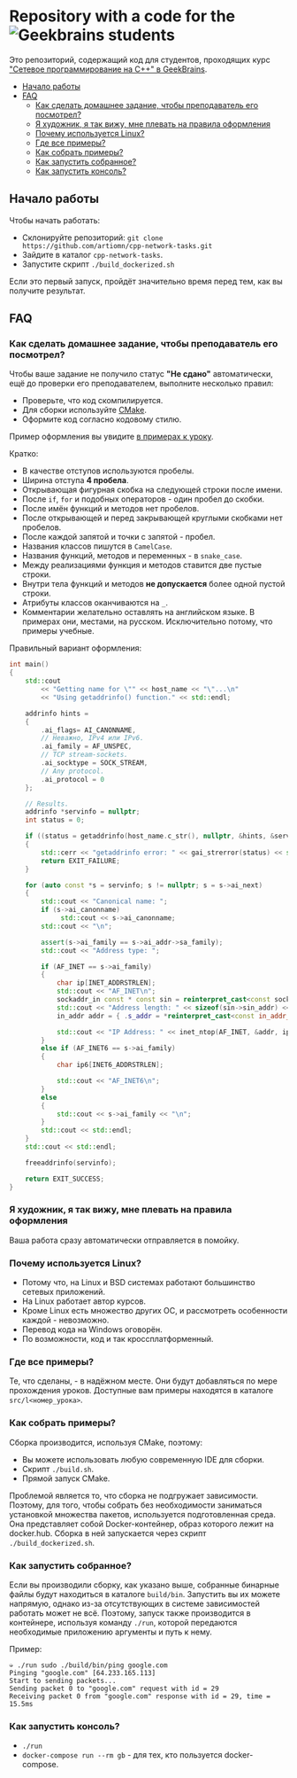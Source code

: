 # Repository with a code for the ![Geekbrains](https://frontend-scripts.hb.bizmrg.com/unique-hf/svg/logo.svg) students

Это репозиторий, содержащий код для студентов, проходящих курс ["Сетевое программирование на C++" в GeekBrains](https://gb.ru/geek_university/cpp-developer).

- [Начало работы](#начало-работы)
- [FAQ](#faq)
  * [Как сделать домашнее задание, чтобы преподаватель его посмотрел?](#как-сделать-домашнее-задание-чтобы-преподаватель-его-посмотрел)
  * [Я художник, я так вижу, мне плевать на правила оформления](#я-художник-я-так-вижу-мне-плевать-на-правила-оформления)
  * [Почему используется Linux?](#почему-используется-linux)
  * [Где все примеры?](#где-все-примеры)
  * [Как собрать примеры?](#как-собрать-примеры)
  * [Как запустить собранное?](#как-запустить-собранное)
  * [Как запустить консоль?](#как-запустить-консоль)


## Начало работы

Чтобы начать работать:

- Склонируйте репозиторий: `git clone https://github.com/artiomn/cpp-network-tasks.git`
- Зайдите в каталог `cpp-network-tasks`.
- Запустите скрипт `./build_dockerized.sh`

Если это первый запуск, пройдёт значительно время перед тем, как вы получите результат.


## FAQ

### Как сделать домашнее задание, чтобы преподаватель его посмотрел?

Чтобы ваше задание не получило статус **"Не сдано"** автоматически, ещё до проверки его преподавателем, выполните несколько правил:

- Проверьте, что код скомпилируется.
- Для сборки используйте [CMake](https://cmake.org/).
- Оформите код согласно кодовому стилю.

Пример оформления вы увидите [в примерах к уроку](src/l1).

Кратко:

- В качестве отступов используются пробелы.
- Ширина отступа **4 пробела**.
- Открывающая фигурная скобка на следующей строки после имени.
- После `if`, `for` и подобных операторов - один пробел до скобки.
- После имён функций и методов нет пробелов.
- После открывающей и перед закрывающей круглыми скобками нет пробелов.
- После каждой запятой и точки с запятой - пробел.
- Названия классов пишутся в `CamelCase`.
- Названия функций, методов и переменных - в `snake_case`.
- Между реализациями функция и методов ставится две пустые строки.
- Внутри тела функций и методов **не допускается** более одной пустой строки.
- Атрибуты классов оканчиваются на `_`.
- Комментарии желательно оставлять на английском языке.
  В примерах они, местами, на русском. Исключительно потому, что примеры учебные.

Правильный вариант оформления:

```cpp
int main()
{
    std::cout
        << "Getting name for \"" << host_name << "\"...\n"
        << "Using getaddrinfo() function." << std::endl;

    addrinfo hints =
    {
        .ai_flags= AI_CANONNAME,
        // Неважно, IPv4 или IPv6.
        .ai_family = AF_UNSPEC,
        // TCP stream-sockets.
        .ai_socktype = SOCK_STREAM,
        // Any protocol.
        .ai_protocol = 0
    };

    // Results.
    addrinfo *servinfo = nullptr;
    int status = 0;

    if ((status = getaddrinfo(host_name.c_str(), nullptr, &hints, &servinfo)) != 0)
    {
        std::cerr << "getaddrinfo error: " << gai_strerror(status) << std::endl;
        return EXIT_FAILURE;
    }

    for (auto const *s = servinfo; s != nullptr; s = s->ai_next)
    {
        std::cout << "Canonical name: ";
        if (s->ai_canonname)
             std::cout << s->ai_canonname;
        std::cout << "\n";

        assert(s->ai_family == s->ai_addr->sa_family);
        std::cout << "Address type: ";

        if (AF_INET == s->ai_family)
        {
            char ip[INET_ADDRSTRLEN];
            std::cout << "AF_INET\n";
            sockaddr_in const * const sin = reinterpret_cast<const sockaddr_in* const>(s->ai_addr);
            std::cout << "Address length: " << sizeof(sin->sin_addr) << "\n";
            in_addr addr = { .s_addr = *reinterpret_cast<const in_addr_t*>(&sin->sin_addr) };

            std::cout << "IP Address: " << inet_ntop(AF_INET, &addr, ip, INET_ADDRSTRLEN) << "\n";
        }
        else if (AF_INET6 == s->ai_family)
        {
            char ip6[INET6_ADDRSTRLEN];

            std::cout << "AF_INET6\n";
        }
        else
        {
            std::cout << s->ai_family << "\n";
        }
        std::cout << std::endl;
    }
    std::cout << std::endl;

    freeaddrinfo(servinfo);

    return EXIT_SUCCESS;
}
```


### Я художник, я так вижу, мне плевать на правила оформления

Ваша работа сразу автоматически отправляется в помойку.


### Почему используется Linux?

- Потому что, на Linux и BSD системах работают большинство сетевых приложений.
- На Linux работает автор курсов.
- Кроме Linux есть множество других ОС, и рассмотреть особенности каждой - невозможно.
- Перевод кода на Windows оговорён.
- По возможности, код и так кроссплатформенный.


### Где все примеры?

Те, что сделаны, - в надёжном месте. Они будут добавляться по мере прохождения уроков.
Доступные вам примеры находятся в каталоге `src/l<номер_урока>`.


### Как собрать примеры?

Сборка производится, используя CMake, поэтому:

- Вы можете использовать любую современную IDE для сборки.
- Скрипт `./build.sh`.
- Прямой запуск CMake.

Проблемой является то, что сборка не подгружает зависимости.
Поэтому, для того, чтобы собрать без необходимости заниматься установкой множества пакетов, используется подготовленная среда.
Она представляет собой Docker-контейнер, образ которого лежит на docker.hub.
Сборка в ней запускается через скрипт `./build_dockerized.sh`.


### Как запустить собранное?

Если вы производили сборку, как указано выше, собранные бинарные файлы будут находиться в каталоге `build/bin`.
Запустить вы их можете напрямую, однако из-за отсутствующих в системе зависимостей работать может не всё.
Поэтому, запуск также производится в контейнере, используя команду `./run`, которой передаются необходимые приложению аргументы и путь к нему.

Пример:

```
➭ ./run sudo ./build/bin/ping google.com
Pinging "google.com" [64.233.165.113]
Start to sending packets...
Sending packet 0 to "google.com" request with id = 29
Receiving packet 0 from "google.com" response with id = 29, time = 15.5ms
```


### Как запустить консоль?

- `./run`
- `docker-compose run --rm gb` - для тех, кто пользуется docker-compose.
